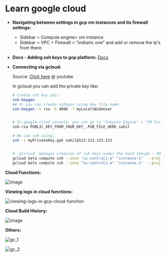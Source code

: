 # Learn google cloud

- **Navigating between settings in gcp vm instances and its firewall settings:**
  - Sidebar > Compute engine> vm instance
  - Sidebar > VPC > Firewall > "indianic one" and add or remove the ip's from there.

- **Docs - Adding ssh keys to gcp platform:** [Docs](https://cloud.google.com/compute/docs/instances/adding-removing-ssh-keys)
- **Connecting via gcloud:**
  
  Source: [Click here](https://www.youtube.com/watch?v=JGcW1QdEQGs) @ youtube
  
  In gcloud you can add the private key like: 
  
  ```bash
  # Create ssh key pair
  ssh-keygen
  ## Or you can create sshkyes using key file name
  ssh-keygen -t rsa -b 4096 -f myLocaltWideUser

  
  # In google cloud console, you can go to "Compute Engine" > "VM Instances" then select your instance, and click "EDIT" and in the "SSH Keys" section you can add below entry (and don't forget to to add your instance's user name there which you want to connect to):
  ssh-rsa PUBLIC_KEY_FROM_YOUR_KEY_.PUB_FILE_HERE sahil
  
  # We can ssh using:
  ssh -i myPrivateKey.ppk sahil@123.123.123.123


  # `glcloud` manages creation of ssh keys under the hood though ~ IMO, Sahil
  gcloud beta compute ssh --zone "us-central1-a" "instance-1"  --project "myProject"
  gcloud beta compute ssh --zone "us-central1-a" "instance-2"  --project "myProject" --ssh-key-file myPublic.pub
  ```


**Cloud Functions:**

![image](https://user-images.githubusercontent.com/31458531/200026164-8f7740a7-ca27-47b3-a8dc-b3d485b0694c.png)

**Viewing logs in cloud functions:**

![viewing-logs-in-gcp-cloud-function](https://user-images.githubusercontent.com/31458531/200115158-34eedeed-04b1-4c80-bc5a-bb0c390b447e.png)


**Cloud Build History:**

![image](https://user-images.githubusercontent.com/31458531/200026540-06440cd1-166a-4489-83d1-984d19a1977a.png)

**Others:**

![gc_1](https://user-images.githubusercontent.com/31458531/200034637-49aa269f-db1b-4ca3-9b61-3fc8ff27db96.png)

![gc_2](https://user-images.githubusercontent.com/31458531/200034643-b29eb097-a2be-46c4-a5a3-716cfc1a3a36.png)
